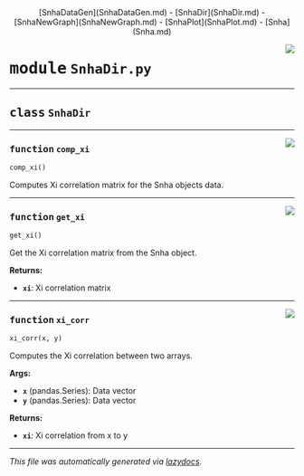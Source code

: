 <center>
[SnhaDataGen](SnhaDataGen.md) -
[SnhaDir](SnhaDir.md) -
[SnhaNewGraph](SnhaNewGraph.md) -
[SnhaPlot](SnhaPlot.md) -
[Snha](Snha.md)
</center>
<!-- markdownlint-disable -->

<a href="../snha4py/SnhaDir.py#L0"><img align="right" style="float:right;" src="https://img.shields.io/badge/-source-cccccc?style=flat-square"></a>

# <kbd>module</kbd> `SnhaDir.py`






---

## <kbd>class</kbd> `SnhaDir`







---

<a href="../snha4py/SnhaDir.py#L2"><img align="right" style="float:right;" src="https://img.shields.io/badge/-source-cccccc?style=flat-square"></a>

### <kbd>function</kbd> `comp_xi`

```python
comp_xi()
```

Computes Xi correlation matrix for the Snha objects data. 

---

<a href="../snha4py/SnhaDir.py#L12"><img align="right" style="float:right;" src="https://img.shields.io/badge/-source-cccccc?style=flat-square"></a>

### <kbd>function</kbd> `get_xi`

```python
get_xi()
```

Get the Xi correlation matrix from the Snha object. 



**Returns:**
 
 - <b>`xi`</b>:  Xi correlation matrix 

---

<a href="../snha4py/SnhaDir.py#L21"><img align="right" style="float:right;" src="https://img.shields.io/badge/-source-cccccc?style=flat-square"></a>

### <kbd>function</kbd> `xi_corr`

```python
xi_corr(x, y)
```

Computes the Xi correlation between two arrays. 



**Args:**
 
 - <b>`x`</b> (pandas.Series):  Data vector 
 - <b>`y`</b> (pandas.Series):  Data vector 



**Returns:**
 
 - <b>`xi`</b>:  Xi correlation from x to y 




---

_This file was automatically generated via [lazydocs](https://github.com/ml-tooling/lazydocs)._
